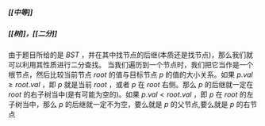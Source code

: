 ##### [[中等]]
##### [[树]]，[[二分]]

由于题目所给的是 $BST$ ，并在其中找节点的后继(本质还是找节点)，那么我们就可以利用其性质进行二分查找。
当我们遍历到一个节点时，我们把它当作是一个根节点，然后比较当前节点 $root$ 的值与目标节点 $p$ 的值的大小关系。如果 $p.val \geqslant root.val$ ，即 $p$ 就是当前 $root$ ，或者 $p$ 在 $root$ 右侧。那么 $p$ 的后继就一定在 $root$ 的右子树当中(是有可能为空的)。如果 $p.val \lt root.val$ ，即 $p$ 在 $root$ 的左子树当中，那么 $p$ 的后继就一定不为空，要么就是 $p$ 的父节点,要么就是 $p$ 的右节点
